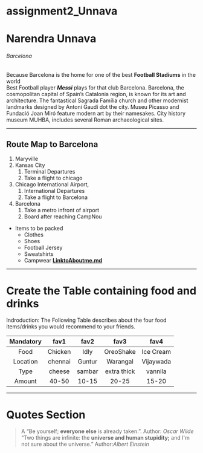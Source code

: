 # assignment2_Unnava
# Narendra Unnava
###### Barcelona

Because Barcelona is the home for one of the best **Football Stadiums** in the world<br>
Best Football player ***Messi*** plays for that club Barcelona. Barcelona, the cosmopolitan capital of Spain’s Catalonia region, is known for its art and architecture. The fantastical Sagrada Família church and other modernist landmarks designed by Antoni Gaudí dot the city. Museu Picasso and Fundació Joan Miró feature modern art by their namesakes. City history museum MUHBA, includes several Roman archaeological sites.

---

## Route Map to Barcelona
1. Maryville
2. Kansas City
    1. Terminal Departures
    2. Take a flight to chicago
3. Chicago International Airport,
    1. International Departures
    2. Take a flight to Barcelona
4. Barcelona
    1. Take a metro infront of airport
    2. Board after reaching CampNou
* Items to be packed
    * Clothes
    * Shoes
    * Football Jersey
    * Sweatshirts
    * Campwear 
**[LinktoAboutme.md](AboutMe.md)**
---

# Create the Table containing food and drinks

Indroduction:
 The Following Table describes about the four food items/drinks you would recommend to your friends.

|Mandatory|fav1         |fav2         |fav3         |fav4          |
|:------: |:------:     |:------:     |:------:     |:------:      |
|  Food   |   Chicken   |   Idly      |  OreoShake  |  Ice Cream   |
| Location|   chennai   |   Guntur    |  Warangal   |  Vijaywada   |
|  Type   |   cheese    |   sambar    | extra thick |   vannila    |
|  Amount |    40-50    |   10-15     |    20-25    |    15-20     |

----
# Quotes Section
>A “Be yourself; **everyone else** is already taken.”.
>Author: *Oscar Wilde* <br>
>“Two things are infinite: the **universe and human stupidity;** and I'm not sure about the universe.”
>Author:*Albert Einstein*








  
  
